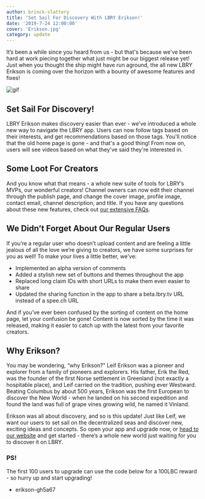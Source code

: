 ```yaml
---
author: brinck-slattery
title: 'Set Sail For Discovery With LBRY Erikson!'
date: '2019-7-24 12:00:00'
cover: 'Erikson.jpg'
category: update
---
```


It’s been a while since you heard from us - but that's because we’ve been hard at work piecing together what just might be our biggest release yet! Just when you thought the ship might have run aground, the all new LBRY Erikson is coming over the horizon with a bounty of awesome features and fixes!

![gif](https://spee.ch/8/erikson.gif)

## Set Sail For Discovery!
LBRY Erikson makes discovery easier than ever - we’ve introduced a whole new way to navigate the LBRY app. Users can now follow tags based on their interests, and get recommendations based on those tags. You'll notice that the old home page is gone - and that's a good thing! From now on, users will see videos based on what they've said they're interested in.

## Some Loot For Creators
And you know what that means - a whole new suite of tools for LBRY’s MVPs, our wonderful creators! Channel owners can now edit their channel through the publish page, and change the cover image, profile image, contact email, channel description, and title. If you have any questions about these new features, check out [our extensive FAQs](https://lbry.com/faq).

## We Didn’t Forget About Our Regular Users
If you’re a regular user who doesn’t upload content and are feeling a little jealous of all the love we’re giving to creators, we have some surprises for you as well! To make your lives a little better, we've:
* Implemented an alpha version of comments
* Added a stylish new set of buttons and themes throughout the app
* Replaced long claim IDs with short URLs to make them even easier to share
* Updated the sharing function in the app to share a beta.lbry.tv URL instead of a spee.ch URL

And if you’ve ever been confused by the sorting of content on the home page, let your confusion be gone! Content is now sorted by the time it was released, making it easier to catch up with the latest from your favorite creators.

## Why Erikson?
You may be wondering, “why Erikson?” Leif Erikson was a pioneer and explorer from a family of pioneers and explorers. His father, Erik the Red, was the founder of the first Norse settlement in Greenland (not exactly a hospitable place), and Leif carried on the tradition, pushing ever Westward. Beating Columbus by about 500 years, Erikson was the first European to discover the New World - when he landed on his second expedition and found the land was full of grape vines growing wild, he named it Vinland.

Erikson was all about discovery, and so is this update! Just like Leif, we want our users to set sail on the decentralized seas and discover new, exciting ideas and concepts. So open your app and upgrade now, or [head to our website](https://LBRY.com/get) and get started - there’s a whole new world just waiting for you to discover it on LBRY.

### PS!
The first 100 users to upgrade can use the code below for a 100LBC reward - so hurry up and start upgrading!
* erikson-gh5a67
